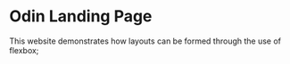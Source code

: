# Odin Landing Page
This website demonstrates how layouts can be formed through the use of flexbox;
